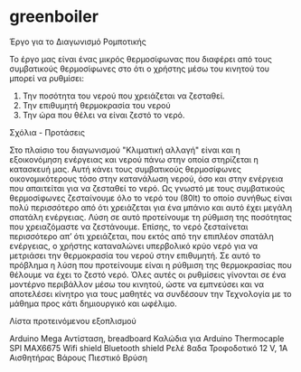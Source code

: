 # greenboiler
Έργο για το Διαγωνισμό Ρομποτικής

Το έργο μας είναι ένας μικρός θερμοσίφωνας που διαφέρει από τους συμβατικούς θερμοσίφωνες στο ότι ο χρήστης μέσω του κινητού του μπορεί να ρυθμίσει:
1.	Την ποσότητα του νερού που χρειάζεται να ζεσταθεί.
2.	Την επιθυμητή θερμοκρασία του νερού
3.	Την ώρα που θέλει να είναι ζεστό το νερό.

Σχόλια - Προτάσεις

Στο πλαίσιο του διαγωνισμού "Κλιματική αλλαγή" είναι και η εξοικονόμηση ενέργειας και νερού πάνω στην οποία στηρίζεται η κατασκευή μας. Αυτή κάνει τους συμβατικούς θερμοσίφωνες οικονομικότερους τόσο στην κατανάλωση νερού, όσο και στην ενέργεια που απαιτείται για να ζεσταθεί το νερό. Ως γνωστό με τους συμβατικούς θερμοσίφωνες ζεσταίνουμε όλο το νερό του (80lt) το οποίο συνήθως είναι πολύ περισσότερο από ότι χρειάζεται για ένα μπάνιο και αυτό έχει μεγάλη σπατάλη ενέργειας. Λύση σε αυτό προτείνουμε τη ρύθμιση της ποσότητας που χρειαζόμαστε να ζεστάνουμε. Επίσης, το νερό ζεσταίνεται περισσότερο απ’ ότι χρειάζεται, που εκτός από την επιπλέον σπατάλη ενέργειας, ο χρήστης καταναλώνει υπερβολικό κρύο νερό για να μετριάσει την θερμοκρασία του νερού στην επιθυμητή. Σε αυτό το πρόβλημα η λύση που προτείνουμε είναι η ρύθμιση της θερμοκρασίας που θέλουμε να έχει το ζεστό νερό. Όλες αυτές οι ρυθμίσεις γίνονται σε ένα μοντέρνο περιβάλλον μέσω του κινητού, ώστε να εμπνεύσει και να αποτελέσει κίνητρο για τους μαθητές να συνδέσουν την Τεχνολογία με το μάθημα προς κάτι δημιουργικό και ωφέλιμο.


Λίστα προτεινόμενου εξοπλισμού

Arduino Mega
Αντίσταση,
breadboard
Καλώδια για Arduino
Thermocaple SPI MAX6675
Wifi shield
Bluetooth shield
Ρελέ 8αδα
Τροφοδοτικό 12 V, 1Α
Αισθητήρας Βάρους
Πιεστικό
Βρύση
